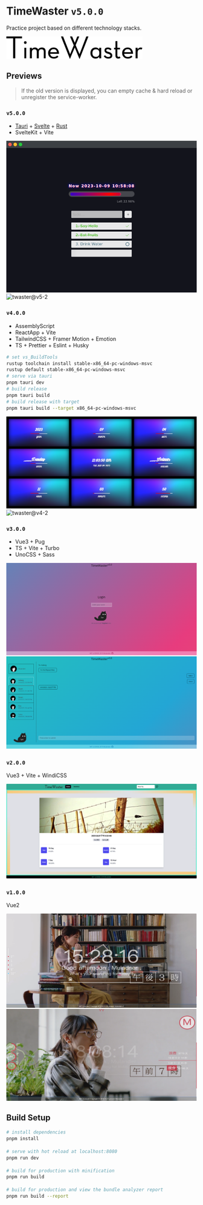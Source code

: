 # TimeWaster `v5.0.0`

Practice project based on different technology stacks.

![timeWaster-logo](./docs/logo.gif)

## Previews

> If the old version is displayed, you can empty cache & hard reload or unregister the service-worker.

### `v5.0.0`

- [Tauri](https://tauri.app/zh-cn/) + [Svelte](https://svelte.dev/) + [Rust](https://www.rust-lang.org/)
- SvelteKit + Vite

![twaster@v5-1](./docs/twaster@v5_1.png)
![twaster@v5-2](./docs/twaster@v5_2.gif)

### `v4.0.0`

- AssemblyScript
- ReactApp + Vite
- TailwindCSS + Framer Motion + Emotion
- TS + Prettier + Eslint + Husky

```bash
# set vs_BuildTools
rustup toolchain install stable-x86_64-pc-windows-msvc
rustup default stable-x86_64-pc-windows-msvc
# serve via tauri
pnpm tauri dev
# build release
pnpm tauri build
# build release with target  
pnpm tauri build --target x86_64-pc-windows-msvc
```

![twaster@v4-1](./docs/twaster@v4_1.png)
![twaster@v4-2](./docs/twaster@v4_2.gif)

### `v3.0.0`

- Vue3 + Pug
- TS + Vite + Turbo
- UnoCSS + Sass

![twaster@v3-1](./docs/twaster@v3_1.png)
![twaster@v3-2](./docs/twaster@v3_2.png)

### `v2.0.0`

Vue3 + Vite + WindiCSS

![twaster@v2](./docs/twaster@v2.png)

### `v1.0.0`

Vue2

![twaster@v1-1](./docs/twaster@v1_1.png)
![twaster@v1-2](./docs/twaster@v1_2.png)

## Build Setup

``` bash
# install dependencies
pnpm install

# serve with hot reload at localhost:8080
pnpm run dev

# build for production with minification
pnpm run build

# build for production and view the bundle analyzer report
pnpm run build --report
```

